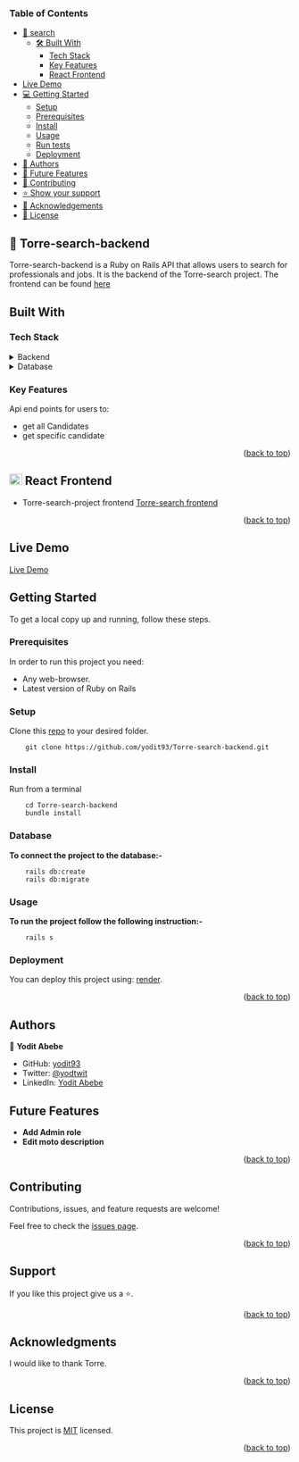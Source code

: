 ### Table of Contents

- [📖 search](#search)
  - [🛠 Built With](#built-with)
    - [Tech Stack](#tech-stack)
    - [Key Features](#key-features)
    - [React Frontend ](#-react-frontend-)
- [Live Demo](#live-demo)
- [💻 Getting Started](#getting-started)
  - [Setup](#setup)
  - [Prerequisites](#prerequisites)
  - [Install](#install)
  - [Usage](#usage)
  - [Run tests](#run-tests)
  - [Deployment](#deployment)
- [👥 Authors](#authors)
- [🔭 Future Features](#future-features)
- [🤝 Contributing](#contributing)
- [⭐️ Show your support](#support)
- [🙏 Acknowledgements](#acknowledgements)
- [📝 License](#license)

## 📖 Torre-search-backend <a name="about-project"></a>

Torre-search-backend is a Ruby on Rails API that allows users to search for professionals and jobs. It is the backend of the Torre-search project. The frontend can be found [here](https://github.com/yodit93/Torre-search-project)


## Built With <a name="built-with"></a>

### Tech Stack <a name="tech-stack"></a>

<details>
  <summary>Backend</summary>
  <ul>
    <li>Ruby on Rails</li>
  </ul>
</details>

<details>
  <summary>Database</summary>
  <ul>
    <li>Postgresql</li>
  </ul>
</details>

### Key Features <a name="key-features"></a>

Api end points for users to:
- get all Candidates
- get specific candidate

<p align="right">(<a href="#table-of-contents">back to top</a>)</p>

<!-- REACT FRONTEND -->

## <img src="https://upload.wikimedia.org/wikipedia/commons/thumb/a/a7/React-icon.svg/539px-React-icon.svg.png" width="23" height="20"/> React Frontend <a name="rails-backend"></a>

- Torre-search-project frontend [Torre-search frontend](https://github.com/yodit93/Torre-search-project)

<p align="right">(<a href="#readme-top">back to top</a>)</p>

<!-- LIVE DEMO -->

## Live Demo <a name="live-demo"></a>
[Live Demo](https://torre-search-backend-hfm4.onrender.com)

## Getting Started <a name="getting-started"></a>

To get a local copy up and running, follow these steps.

### Prerequisites

In order to run this project you need: 
- Any web-browser.
- Latest version of Ruby on Rails

### Setup

Clone this [repo](https://github.com/yodit93/Torre-search-backend) to your desired folder.

```
    git clone https://github.com/yodit93/Torre-search-backend.git
```

### Install

Run from a terminal

```
    cd Torre-search-backend
    bundle install
```

### Database
**To connect the project to the database:-**
```
    rails db:create
    rails db:migrate
```

### Usage

**To run the project follow the following instruction:-**

```
    rails s
```

### Deployment

You can deploy this project using: [render](https://render.com/).

<p align="right">(<a href="#table-of-contents">back to top</a>)</p>

## Authors <a name="authors"></a>

👤 **Yodit Abebe**

- GitHub: [yodit93](https://github.com/yodit93)
- Twitter: [@yodtwit](https://twitter.com/yodtwit)
- LinkedIn: [Yodit Abebe](https://www.linkedin.com/in/yodit-abebe-ayalew/)


## Future Features <a name="future-features"></a>

- **Add Admin role**
- **Edit moto description**


<p align="right">(<a href="#table-of-contents">back to top</a>)</p>


## Contributing <a name="contributing"></a>

Contributions, issues, and feature requests are welcome!

Feel free to check the [issues page](https://github.com/yodit93/Torre-search-backend/issues).

<p align="right">(<a href="#table-of-contents">back to top</a>)</p>


## Support <a name="support"></a>

If you like this project give us a ⭐️.

<p align="right">(<a href="#table-of-contents">back to top</a>)</p>


## Acknowledgments <a name="acknowledgements"></a>

I would like to thank Torre.

<p align="right">(<a href="#table-of-contents">back to top</a>)</p>


## License <a name="license"></a>

This project is [MIT](./LICENSE) licensed.

<p align="right">(<a href="#table-of-contents">back to top</a>)</p>